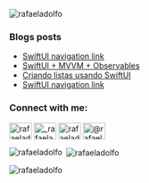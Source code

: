 <p align="left"> <img src="https://komarev.com/ghpvc/?username=rafaeladolfo&label=Profile%20views&color=0e75b6&style=flat" alt="rafaeladolfo" /> </p>

### Blogs posts
<!-- BLOG-POST-LIST:START -->
- [SwiftUI navigation link](https://medium.com/dextra-digital/swiftui-navigation-link-ef862bec4d9?source=rss-c76da6854746------2)
- [SwiftUI + MVVM + Observables](https://medium.com/dextra-digital/swiftui-mvvm-observables-78103b0fa9a6?source=rss-c76da6854746------2)
- [Criando listas usando SwiftUI](https://medium.com/dextra-digital/criando-listas-usando-swiftui-11cb1a66963d?source=rss-c76da6854746------2)
- [SwiftUI navigation link](https://dev.to/rafaeladolfo/swiftui-navigation-link-69b)
<!-- BLOG-POST-LIST:END -->

<h3 align="left">Connect with me:</h3>
<p align="left">
<a href="https://dev.to/rafaeladolfo" target="blank"><img align="center" src="https://cdn.jsdelivr.net/npm/simple-icons@3.0.1/icons/dev-dot-to.svg" alt="rafaeladolfo" height="30" width="40" /></a>
<a href="https://twitter.com/_rafaeladolfo" target="blank"><img align="center" src="https://raw.githubusercontent.com/rahuldkjain/github-profile-readme-generator/master/src/images/icons/Social/twitter.svg" alt="_rafaeladolfo" height="30" width="40" /></a>
<a href="https://linkedin.com/in/rafaeladolfo" target="blank"><img align="center" src="https://raw.githubusercontent.com/rahuldkjain/github-profile-readme-generator/master/src/images/icons/Social/linked-in-alt.svg" alt="rafaeladolfo" height="30" width="40" /></a>
<a href="https://medium.com/@rafaeladolfo" target="blank"><img align="center" src="https://raw.githubusercontent.com/rahuldkjain/github-profile-readme-generator/master/src/images/icons/Social/medium.svg" alt="@rafaeladolfo" height="30" width="40" /></a>
</p>

<p><img align="left" src="https://github-readme-stats.vercel.app/api/top-langs?username=rafaeladolfo&show_icons=true&locale=en&layout=compact" alt="rafaeladolfo" /></p>

<p>&nbsp;<img align="center" src="https://github-readme-stats.vercel.app/api?username=rafaeladolfo&show_icons=true&locale=en" alt="rafaeladolfo" /></p>

<p><img align="center" src="https://github-readme-streak-stats.herokuapp.com/?user=rafaeladolfo&" alt="rafaeladolfo" /></p>
